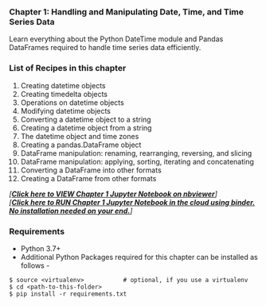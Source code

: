 ### Chapter 1: Handling and Manipulating Date, Time, and Time Series Data
Learn everything about the Python DateTime module and Pandas DataFrames required 
to handle time series data efficiently.

### List of Recipes in this chapter
1. Creating datetime objects
2. Creating timedelta objects
3. Operations on datetime objects
4. Modifying datetime objects
5. Converting a datetime object to a string
6. Creating a datetime object from a string
7. The datetime object and time zones
8. Creating a pandas.DataFrame object
9. DataFrame manipulation: renaming, rearranging, reversing, and slicing
10. DataFrame manipulation: applying, sorting, iterating and concatenating
11. Converting a DataFrame into other formats
12. Creating a DataFrame from other formats

*[**[Click here to VIEW Chapter 1 Jupyter Notebook on nbviewer](https://nbviewer.jupyter.org/github/PacktPublishing/Python-Algorithmic-Trading-Cookbook/blob/master/Chapter01/CHAPTER%201.ipynb)**]*
<br>
*[**[Click here to RUN Chapter 1 Jupyter Notebook in the cloud using binder. No installation needed on your end.](https://mybinder.org/v2/gh/PacktPublishing/Python-Algorithmic-Trading-Cookbook/master?filepath=Chapter01/CHAPTER%201.ipynb)**]*

### Requirements
- Python 3.7+
- Additional Python Packages required for this chapter can be installed as follows -

```
$ source <virtualenv>           # optional, if you use a virtualenv
$ cd <path-to-this-folder>
$ pip install -r requirements.txt
```